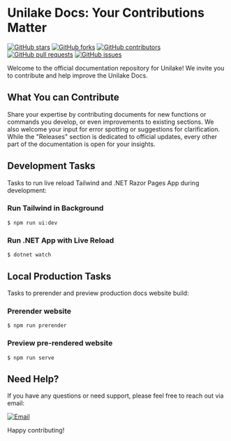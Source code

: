 # Unilake Docs: Your Contributions Matter

[![GitHub stars](https://img.shields.io/github/stars/unilakehq/docs.unilake.svg?style=social&label=Stars)](https://github.com/unilakehq/docs.unilake/stargazers)
[![GitHub forks](https://img.shields.io/github/forks/unilakehq/docs.unilake.svg?style=social&label=Forks)](https://github.com/unilakehq/docs.unilake/network/members)
[![GitHub contributors](https://img.shields.io/github/contributors/unilakehq/docs.unilake.svg)](https://github.com/unilakehq/docs.unilake/graphs/contributors)
[![GitHub pull requests](https://img.shields.io/github/issues-pr/unilakehq/docs.unilake.svg)](https://github.com/unilakehq/docs.unilake/pulls)
[![GitHub issues](https://img.shields.io/github/issues/unilakehq/docs.unilake.svg)](https://github.com/unilakehq/docs.unilake/issues)

Welcome to the official documentation repository for Unilake! We invite you to contribute and help improve the Unilake Docs.

## What You can Contribute

Share your expertise by contributing documents for new functions or commands you develop, or even improvements to existing sections. We also welcome your input for error spotting or suggestions for clarification. While the "Releases" section is dedicated to official updates, every other part of the documentation is open for your insights.

## Development Tasks

Tasks to run live reload Tailwind and .NET Razor Pages App during development:

### Run Tailwind in Background

    $ npm run ui:dev

### Run .NET App with Live Reload

    $ dotnet watch

## Local Production Tasks

Tasks to prerender and preview production docs website build:

### Prerender website

    $ npm run prerender

### Preview pre-rendered website

    $ npm run serve

## Need Help?

If you have any questions or need support, please feel free to reach out via email:

[![Email](https://img.shields.io/badge/Email-oss%40unilake.com-blue?style=flat-square&logo=mail)](mailto:oss@unilake.com)

Happy contributing!
